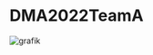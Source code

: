 # DMA2022TeamA

![grafik](https://user-images.githubusercontent.com/97403300/152688111-26798b82-f5ee-4da0-9767-c847e517a9e3.png)
